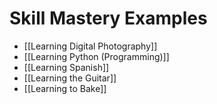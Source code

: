 # Skill Mastery Examples
- [[Learning Digital Photography]]
- [[Learning Python (Programming)]]
- [[Learning Spanish]]
- [[Learning the Guitar]]
- [[Learning to Bake]]